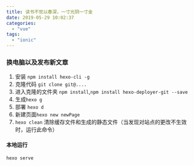 ```yaml
---
title: 读书不觉以春深，一寸光阴一寸金
date: 2019-05-29 10:02:37
categories: 
  - "vue"
tags: 
  - "ionic"
---
```


### 换电脑以及发布新文章

1. 安装 `npm install hexo-cli -g`
2. 克隆代码 `git clone git@....`
3. 进入克隆的文件夹 `npm install`,`npm install hexo-deployer-git --save`
4. 生成`hexo g`
5. 部署 `hexo d`
6. 新建页面`hexo new newPage`
7. `hexo clean` 清除缓存文件和生成的静态文件（当发现对站点的更改不生效时，运行此命令）
<!--more -->

#### 本地运行

`hexo serve`


